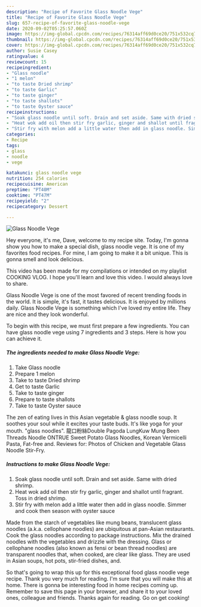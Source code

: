 ```yaml
---
description: "Recipe of Favorite Glass Noodle Vege"
title: "Recipe of Favorite Glass Noodle Vege"
slug: 657-recipe-of-favorite-glass-noodle-vege
date: 2020-09-02T05:25:57.060Z
image: https://img-global.cpcdn.com/recipes/76314aff69d0ce20/751x532cq70/glass-noodle-vege-recipe-main-photo.jpg
thumbnail: https://img-global.cpcdn.com/recipes/76314aff69d0ce20/751x532cq70/glass-noodle-vege-recipe-main-photo.jpg
cover: https://img-global.cpcdn.com/recipes/76314aff69d0ce20/751x532cq70/glass-noodle-vege-recipe-main-photo.jpg
author: Susie Casey
ratingvalue: 4
reviewcount: 15
recipeingredient:
- "Glass noodle"
- "1 melon"
- "to taste Dried shrimp"
- "to taste Garlic"
- "to taste ginger"
- "to taste shallots"
- "to taste Oyster sauce"
recipeinstructions:
- "Soak glass noodle until soft. Drain and set aside. Same with dried shrimp."
- "Heat wok add oil then stir fry garlic, ginger and shallot until fragrant. Toss in dried shrimp."
- "Stir fry with melon add a little water then add in glass noodle. Simmer and cook then season with oyster sauce"
categories:
- Recipe
tags:
- glass
- noodle
- vege

katakunci: glass noodle vege 
nutrition: 254 calories
recipecuisine: American
preptime: "PT40M"
cooktime: "PT47M"
recipeyield: "2"
recipecategory: Dessert

---
```



![Glass Noodle Vege](https://img-global.cpcdn.com/recipes/76314aff69d0ce20/751x532cq70/glass-noodle-vege-recipe-main-photo.jpg)

Hey everyone, it's me, Dave, welcome to my recipe site. Today, I'm gonna show you how to make a special dish, glass noodle vege. It is one of my favorites food recipes. For mine, I am going to make it a bit unique. This is gonna smell and look delicious.

This video has been made for my compilations or intended on my playlist COOKING VLOG. I hope you&#39;ll learn and love this video. I would always love to share.

Glass Noodle Vege is one of the most favored of recent trending foods in the world. It is simple, it's fast, it tastes delicious. It is enjoyed by millions daily. Glass Noodle Vege is something which I've loved my entire life. They are nice and they look wonderful.


To begin with this recipe, we must first prepare a few ingredients. You can have glass noodle vege using 7 ingredients and 3 steps. Here is how you can achieve it.

<!--inarticleads1-->

##### The ingredients needed to make Glass Noodle Vege:

1. Take Glass noodle
1. Prepare 1 melon
1. Take to taste Dried shrimp
1. Get to taste Garlic
1. Take to taste ginger
1. Prepare to taste shallots
1. Take to taste Oyster sauce


The zen of eating lives in this Asian vegetable &amp; glass noodle soup. It soothes your soul while it excites your taste buds. It&#39;s like yoga for your mouth. &#34;glass noodles&#34;. 龍口粉絲Double Pagoda LungKuw Mung Been Threads Noodle ONTRUE Sweet Potato Glass Noodles, Korean Vermicelli Pasta, Fat-free and. Reviews for: Photos of Chicken and Vegetable Glass Noodle Stir-Fry. 

<!--inarticleads2-->

##### Instructions to make Glass Noodle Vege:

1. Soak glass noodle until soft. Drain and set aside. Same with dried shrimp.
1. Heat wok add oil then stir fry garlic, ginger and shallot until fragrant. Toss in dried shrimp.
1. Stir fry with melon add a little water then add in glass noodle. Simmer and cook then season with oyster sauce


Made from the starch of vegetables like mung beans, translucent glass noodles (a.k.a. cellophane noodles) are ubiquitous at pan-Asian restaurants. Cook the glass noodles according to package instructions. Mix the drained noodles with the vegetables and drizzle with the dressing. Glass or cellophane noodles (also known as fensi or bean thread noodles) are transparent noodles that, when cooked, are clear like glass. They are used in Asian soups, hot pots, stir-fried dishes, and. 

So that's going to wrap this up for this exceptional food glass noodle vege recipe. Thank you very much for reading. I'm sure that you will make this at home. There is gonna be interesting food in home recipes coming up. Remember to save this page in your browser, and share it to your loved ones, colleague and friends. Thanks again for reading. Go on get cooking!
